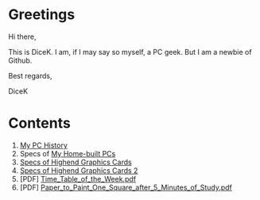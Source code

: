 # Greetings
Hi there,

This is DiceK. I am, if I may say so myself, a PC geek. But I am a newbie of Github.

Best regards,

DiceK

# Contents
1. [My PC History](https://github.com/dicekshin/hello-world/blob/master/MyPCHistory.md "My PC History")
2. Specs of [My Home-built PCs](https://github.com/dicekshin/hello-world/blob/master/MyHomebuiltPCs.md "My Home-built PCs")
3. [Specs of Highend Graphics Cards](https://github.com/dicekshin/hello-world/blob/master/Specs_of_Highend_Graphics_Cards.md "Specs of Highend Graphics Cards")
4. [Specs of Highend Graphics Cards 2](https://github.com/dicekshin/hello-world/blob/master/Specs_of_Highend_Graphics_Cards2.md "Specs of Highend Graphics Cards 2")
5. [PDF] [Time_Table_of_the_Week.pdf](https://github.com/dicekshin/hello-world/blob/master/PDFs/Time_Table_of_the_Week.pdf "Time Table of the Week.pdf")
6. [PDF] [Paper_to_Paint_One_Square_after_5_Minutes_of_Study.pdf](https://github.com/dicekshin/hello-world/blob/master/PDFs/Paper_to_Paint_One_Square_after_5_Minutes_of_Study.pdf "Paper_to_Paint_One_Square_after_5_Minutes_of_Study.pdf")
